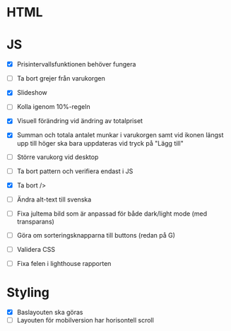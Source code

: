 # HTML


# JS
+ [x] Prisintervallsfunktionen behöver fungera
+ [ ] Ta bort grejer från varukorgen
+ [x] Slideshow
+ [ ] Kolla igenom 10%-regeln
+ [x] Visuell förändring vid ändring av totalpriset
+ [x] Summan och totala antalet munkar i varukorgen samt vid ikonen längst upp till höger ska bara uppdateras vid tryck på "Lägg till"
+ [ ] Större varukorg vid desktop
+ [ ] Ta bort pattern och verifiera endast i JS
+ [x] Ta bort />
+ [ ] Ändra alt-text till svenska
+ [ ] Fixa jultema bild som är anpassad för både dark/light mode (med transparans)
+ [ ] Göra om sorteringsknapparna till buttons (redan på G)
+ [ ] Validera CSS
+ [ ] Fixa felen i lighthouse rapporten


# Styling
+ [x] Baslayouten ska göras
+ [ ] Layouten för mobilversion har horisontell scroll
